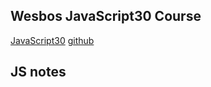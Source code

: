 ## Wesbos JavaScript30 Course
[JavaScript30](https://courses.wesbos.com/account/access/5a70aab11405876b8099bf67)
[github](https://github.com/wesbos/JavaScript30)

## JS notes

